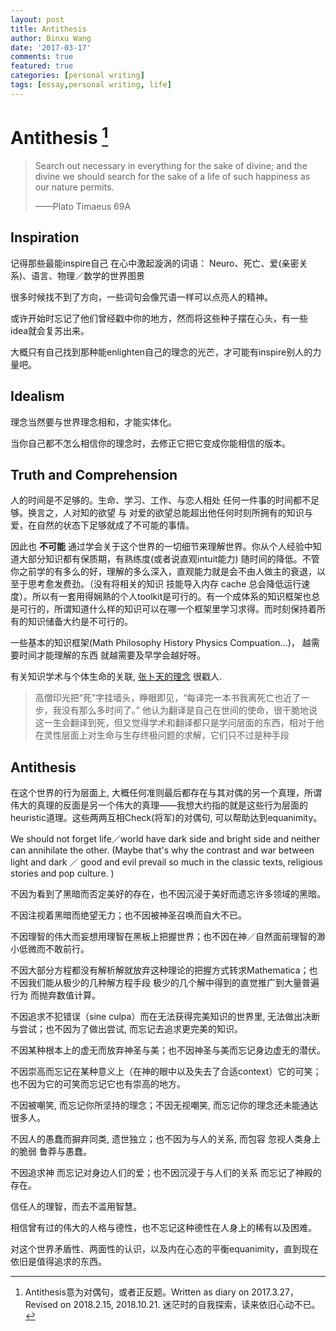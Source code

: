 ```yaml
---
layout: post
title: Antithesis
author: Binxu Wang
date: '2017-03-17'
comments: true
featured: true
categories: [personal writing]
tags: [essay,personal writing, life]
---
```


Antithesis [^1]
=======
> Search out necessary in everything for the sake of divine; and the divine we should search for the sake of a life of such happiness as our nature permits.
> 
> ——Plato Timaeus 69A 

## Inspiration

记得那些最能inspire自己 在心中激起漩涡的词语：
​    Neuro、死亡、爱(亲密关系)、语言、物理／数学的世界图景

很多时候找不到了方向，一些词句会像咒语一样可以点亮人的精神。

或许开始时忘记了他们曾经戳中你的地方，然而将这些种子摆在心头，有一些idea就会复苏出来。

大概只有自己找到那种能enlighten自己的理念的光芒，才可能有inspire别人的力量吧。

## Idealism

理念当然要与世界理念相和，才能实体化。

当你自己都不怎么相信你的理念时，去修正它把它变成你能相信的版本。

## Truth and Comprehension
人的时间是不足够的。生命、学习、工作、与恋人相处 任何一件事的时间都不足够。换言之，人对知的欲望 与 对爱的欲望总能超出他任何时刻所拥有的知识与爱，在自然的状态下足够就成了不可能的事情。

因此也 **不可能** 通过学会关于这个世界的一切细节来理解世界。你从个人经验中知道大部分知识都有保质期，有熟练度(或者说直观intuit能力) 随时间的降低。不管你之前学的有多么的好，理解的多么深入，直观能力就是会不由人做主的衰退，以至于思考愈发费劲。（没有将相关的知识 技能导入内存 cache 总会降低运行速度）。所以有一套用得娴熟的个人toolkit是可行的。有一个成体系的知识框架也总是可行的，所谓知道什么样的知识可以在哪一个框架里学习求得。而时刻保持着所有的知识储备大约是不可行的。

一些基本的知识框架(Math Philosophy History Physics Compuation...)， 越需要时间才能理解的东西 就越需要及早学会越好呀。

有关知识学术与个体生命的关联, [张卜天的理念](http://mp.weixin.qq.com/s/LDk1YGg29Eq0TC7eGw4X8Q) 很戳人. 

> 高僧印光把“死”字挂墙头，睁眼即见，“每译完一本书我离死亡也近了一步，我没有那么多时间了。”
> 他认为翻译是自己在世间的使命，很干脆地说这一生会翻译到死，但又觉得学术和翻译都只是学问层面的东西，相对于他在灵性层面上对生命与生存终极问题的求解，它们只不过是种手段

## Antithesis
在这个世界的行为层面上, 大概任何准则最后都存在与其对偶的另一个真理，所谓伟大的真理的反面是另一个伟大的真理——我想大约指的就是这些行为层面的heuristic道理。这些两两互相Check(将军)的对偶句, 可以帮助达到equanimity。

We should not forget life／world have dark side and bright side  and  neither can annihilate the other. 
(Maybe that's why the contrast and war between light and dark ／ good and evil prevail so much in the classic texts, religious stories and pop culture. )

不因为看到了黑暗而否定美好的存在，也不因沉浸于美好而遗忘许多领域的黑暗。

不因注视着黑暗而绝望无力；也不因被神圣召唤而自大不已。

不因理智的伟大而妄想用理智在黑板上把握世界；也不因在神／自然面前理智的渺小低微而不敢前行。

不因大部分方程都没有解析解就放弃这种理论的把握方式转求Mathematica；也不因我们能从极少的几种解方程手段 极少的几个解中得到的直觉推广到大量普遍行为 而抛弃数值计算。

不因追求不犯错误（sine culpa）而在无法获得完美知识的世界里, 无法做出决断与尝试；也不因为了做出尝试, 而忘记去追求更完美的知识。 

不因某种根本上的虚无而放弃神圣与美；也不因神圣与美而忘记身边虚无的潜伏。

不因崇高而忘记在某种意义上（在神的眼中以及失去了合适context）它的可笑；也不因为它的可笑而忘记它也有崇高的地方。

不因被嘲笑, 而忘记你所坚持的理念；不因无视嘲笑, 而忘记你的理念还未能通达很多人。

不因人的愚蠢而摒弃同类, 遗世独立；也不因为与人的关系, 而包容 忽视人类身上的脆弱 鲁莽与愚蠢。

不因追求神 而忘记对身边人们的爱；也不因沉浸于与人们的关系 而忘记了神殿的存在。

信任人的理智，而去不滥用智慧。

相信曾有过的伟大的人格与德性，也不忘记这种德性在人身上的稀有以及困难。

对这个世界矛盾性、两面性的认识，以及内在心态的平衡equanimity，直到现在依旧是值得追求的东西。


[^1]: Antithesis意为对偶句，或者正反题。Written as diary on 2017.3.27，Revised on 2018.2.15, 2018.10.21. 迷茫时的自我探索，读来依旧心动不已。
